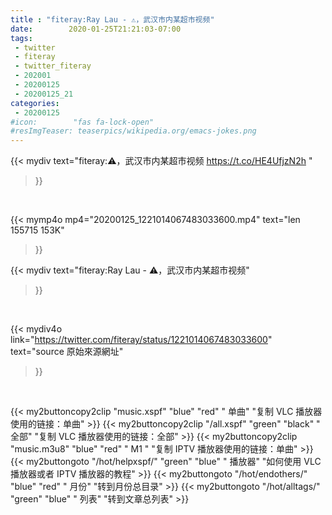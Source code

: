 ```yaml
---
title : "fiteray:Ray Lau - ⚠️，武汉市内某超市视频"
date:        2020-01-25T21:21:03-07:00
tags:
 - twitter
 - fiteray
 - twitter_fiteray
 - 202001
 - 20200125
 - 20200125_21
categories:
 - 20200125
#icon:        "fas fa-lock-open"
#resImgTeaser: teaserpics/wikipedia.org/emacs-jokes.png
---
```


{{< mydiv text="fiteray:⚠️，武汉市内某超市视频 https://t.co/HE4UfjzN2h "
>}}
<br>


{{< mymp4o mp4="20200125_1221014067483033600.mp4"
text="len 155715    153K"
>}}


{{< mydiv text="fiteray:Ray Lau - ⚠️，武汉市内某超市视频"
>}}
<br>

{{< mydiv4o link="https://twitter.com/fiteray/status/1221014067483033600"
text="source 原始來源網址"
>}}


<br>




{{< my2buttoncopy2clip "music.xspf"        "blue"   "red"    " 单曲"  "复制 VLC 播放器使用的链接：单曲" >}} {{< my2buttoncopy2clip "/all.xspf"         "green"  "black"  " 全部"  "复制 VLC 播放器使用的链接：全部" >}} {{< my2buttoncopy2clip "music.m3u8"        "blue"   "red"    " M1 "    "复制 IPTV 播放器使用的链接：单曲" >}} {{< my2buttongoto      "/hot/helpxspf/"    "green"  "blue"   " 播放器" "如何使用 VLC 播放器或者 IPTV 播放器的教程" >}} {{< my2buttongoto      "/hot/endothers/"   "blue"   "red"    " 月份"   "转到月份总目录" >}} {{< my2buttongoto      "/hot/alltags/"     "green"  "blue"   " 列表"   "转到文章总列表" >}} 
